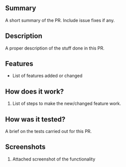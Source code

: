 ## Summary
A short summary of the PR. Include issue fixes if any.

## Description
A proper description of the stuff done in this PR.

## Features
- List of features added or changed

## How does it work?
1. List of steps to make the new/changed feature work.

## How was it tested?
A brief on the tests carried out for this PR.

## Screenshots
1. Attached screenshot of the functionality

